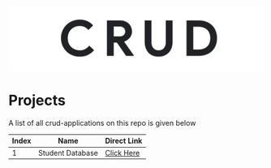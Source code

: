 <p align="center">
    <img src="logo.png">
</p>

# Projects
A list of all crud-applications on this repo is given below

|  Index  | Name | Direct Link |
|---------|------|-------------|
|1|Student Database|[Click Here](C/Student-Database)



